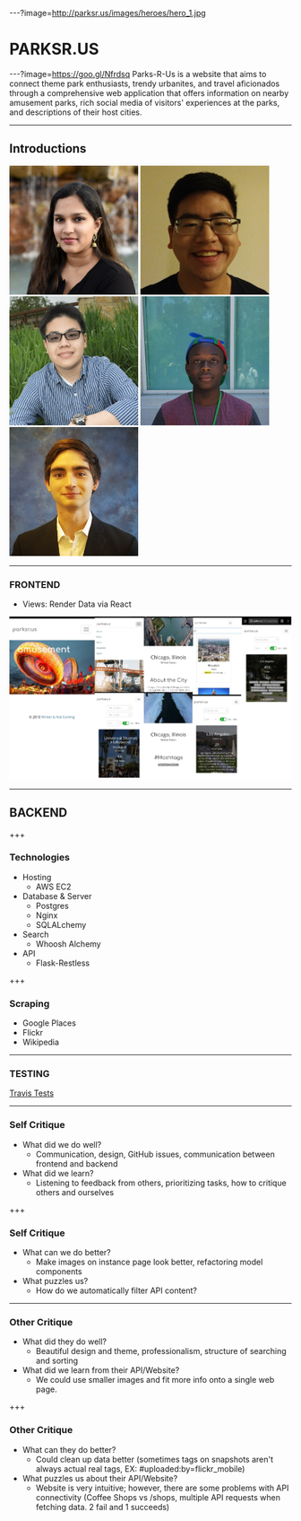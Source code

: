 ---?image=http://parksr.us/images/heroes/hero_1.jpg
# PARKSR.US

---?image=https://goo.gl/Nfrdsq
Parks-R-Us is a website that aims to connect theme park enthusiasts, trendy urbanites, and travel aficionados through a comprehensive web application that offers information on nearby amusement parks, rich social media of visitors' experiences at the parks, and descriptions of their host cities.

---

## Introductions
<img src="https://raw.githubusercontent.com/aish12/parksrus/master/frontend/parksrus-frontend/build/images/avatars/aish.jpg" width=230 height=230/> <img src="https://raw.githubusercontent.com/aish12/parksrus/master/frontend/parksrus-frontend/build/images/avatars/ben.jpg" width=230 height=230/> <img src="https://raw.githubusercontent.com/aish12/parksrus/master/frontend/parksrus-frontend/build/images/avatars/daniel.png" width=230 height=230/>
<img src="https://raw.githubusercontent.com/aish12/parksrus/master/frontend/parksrus-frontend/build/images/avatars/denalex.jpg" width=230 height=230/> <img src="https://raw.githubusercontent.com/aish12/parksrus/master/frontend/parksrus-frontend/build/images/avatars/trenton.jpg" width=230 height=230/>



---

### FRONTEND

- Views: Render Data via React

![parksr.us UI](https://github.com/aish12/parksrus/raw/master/images/mobile-hero.jpg)

---

## BACKEND

+++

### Technologies

- Hosting
    - AWS EC2
- Database & Server
    - Postgres
    - Nginx
    - SQLALchemy
- Search
    - Whoosh Alchemy
- API
    - Flask-Restless

+++

### Scraping

- Google Places
- Flickr
- Wikipedia

---

### TESTING

[Travis Tests](https://travis-ci.org/aish12/parksrus)



---

### Self Critique
- What did we do well?
    - Communication, design, GitHub issues, communication between frontend and backend
- What did we learn?
    - Listening to feedback from others, prioritizing tasks, how to critique others and ourselves

+++
### Self Critique

- What can we do better?
    - Make images on instance page look better, refactoring model components
- What puzzles us?
    - How do we automatically filter API content?

---

### Other Critique
- What did they do well?
    - Beautiful design and theme, professionalism, structure of searching and sorting
- What did we learn from their API/Website?
    - We could use smaller images and fit more info onto a single web page. 

+++

### Other Critique
- What can they do better?
    - Could clean up data better (sometimes tags on snapshots aren't always actual real tags, EX: #uploaded:by=flickr_mobile) 
- What puzzles us about their API/Website?
    - Website is very intuitive; however, there are some problems with API connectivity (Coffee Shops vs /shops, multiple API requests when fetching data. 2 fail and 1 succeeds)
